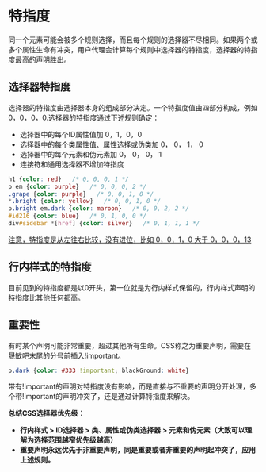 # 特指度
同一个元素可能会被多个规则选择，而且每个规则的选择器不尽相同。如果两个或多个属性生命有冲突，用户代理会计算每个规则中选择器的特指度，选择器的特指度最高的声明胜出。

## 选择器特指度
选择器的特指度由选择器本身的组成部分决定。一个特指度值由四部分构成，例如0，0，0，0.选择器的特指度通过下述规则确定：
* 选择器中的每个ID属性值加 0，1，0，0
* 选择器中的每个类属性值、属性选择或伪类加 0， 0， 1， 0
* 选择器中的每个元素和伪元素加 0， 0， 0， 1
* 连接符和通用选择器不增加特指度

```CSS
h1 {color: red}   /* 0, 0, 0, 1 */
p em {color: purple}   /* 0, 0, 0, 2 */
.grape {color: purple}   /* 0, 0, 1, 0 */
*.bright {color: yellow}   /* 0, 0, 1, 0 */
p.bright em.dark {color: maroon}   /* 0, 0, 2, 2 */
#id216 {color: blue}   /* 0, 1, 0, 0 */
div#sidebar *[href] {color: silver}   /* 0, 1, 1, 1 */
```

<u>注意，特指度是从左往右比较，没有进位，比如 0，0，1，0 大于 0，0，0，13</u>

## 行内样式的特指度
目前见到的特指度都是以0开头，第一位就是为行内样式保留的，行内样式声明的特指度比其他任何都高。

## 重要性
有时某个声明可能非常重要，超过其他所有生命。CSS称之为重要声明，需要在晟敏吧末尾的分号前插入!important。
```CSS
p.dark {color: #333 !important; blackGround: white}
```

带有!important的声明对特指度没有影响，而是直接与不重要的声明分开处理，多个带!important的声明冲突了，还是通过计算特指度来解决。

**总结CSS选择器优先级：**
* **行内样式 > ID选择器 > 类、属性或伪类选择器 > 元素和伪元素（大致可以理解为选择范围越窄优先级越高）**
* **重要声明永远优先于非重要声明，同是重要或者非重要的声明起冲突了，应用上述规则。**